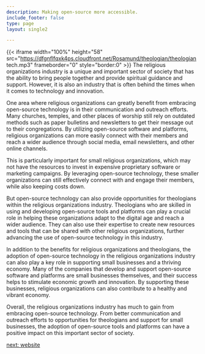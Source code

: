 ```yaml
---
description: Making open-source more accessible.
include_footer: false
type: page
layout: single2

---
```


{{< iframe width="100%" height="58" src="https://dfgnflfqxk4ps.cloudfront.net/Rosamund/theologian/theologian tech.mp3" frameborder="0" style="border:0" >}}
The religious organizations industry is a unique and important sector of society that has the ability to bring people together and provide spiritual guidance and support. However, it is also an industry that is often behind the times when it comes to technology and innovation.

One area where religious organizations can greatly benefit from embracing open-source technology is in their communication and outreach efforts. Many churches, temples, and other places of worship still rely on outdated methods such as paper bulletins and newsletters to get their message out to their congregations. By utilizing open-source software and platforms, religious organizations can more easily connect with their members and reach a wider audience through social media, email newsletters, and other online channels.

This is particularly important for small religious organizations, which may not have the resources to invest in expensive proprietary software or marketing campaigns. By leveraging open-source technology, these smaller organizations can still effectively connect with and engage their members, while also keeping costs down.

But open-source technology can also provide opportunities for theologians within the religious organizations industry. Theologians who are skilled in using and developing open-source tools and platforms can play a crucial role in helping these organizations adapt to the digital age and reach a wider audience. They can also use their expertise to create new resources and tools that can be shared with other religious organizations, further advancing the use of open-source technology in this industry.

In addition to the benefits for religious organizations and theologians, the adoption of open-source technology in the religious organizations industry can also play a key role in supporting small businesses and a thriving economy. Many of the companies that develop and support open-source software and platforms are small businesses themselves, and their success helps to stimulate economic growth and innovation. By supporting these businesses, religious organizations can also contribute to a healthy and vibrant economy.

Overall, the religious organizations industry has much to gain from embracing open-source technology. From better communication and outreach efforts to opportunities for theologians and support for small businesses, the adoption of open-source tools and platforms can have a positive impact on this important sector of society.


<a href="https://workdojos.com/theologian/website">next: website</a>


